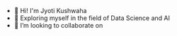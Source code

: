 - 👋 Hi! I'm Jyoti Kushwaha
- 🌱 Exploring myself in the field of Data Science and AI
- 👯 I’m looking to collaborate on


<!--
**jyoti-545/jyoti-545** is a ✨ _special_ ✨ repository because its `README.md` (this file) appears on your GitHub profile.

Here are some ideas to get you started:

- 🔭 I’m currently working on ...
- 🌱 Exploring myself in the field of Data Science and AI
- 👯 I’m looking to collaborate on ...
- 🤔 I’m looking for help with ...
- 💬 Ask me about ...
- 📫 How to reach me: ...
- 😄 Pronouns: ...
- ⚡ Fun fact: ...
-->
